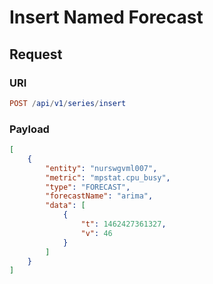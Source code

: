 # Insert Named Forecast

## Request

### URI

```elm
POST /api/v1/series/insert
```

### Payload

```json
[
    {
        "entity": "nurswgvml007",
        "metric": "mpstat.cpu_busy",
        "type": "FORECAST",
        "forecastName": "arima",
        "data": [
            {
                "t": 1462427361327,
                "v": 46
            }
        ]
    }
]
```